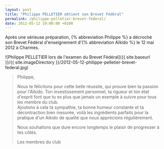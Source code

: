 ```yaml
---
layout: post
title: "Philippe PELLETIER obtient son Brevet Fédéral"
permalink: /philippe-pelletier-brevet-federal/
date: 2012-05-12 19:00:00 +0100
---
```

Après une sérieuse préparation, {% abbreviation Philippe %} a décroché son Brevet Fédéral d'enseignement d'{% abbreviation Aïkido %} le 12 mai 2012 à Charmes.

![Philippe PELLETIER lors de l'examen du Brevet Fédéral]({{ site.baseurl }}/{{ site.imageDirectory }}/2012-05-12-philippe-pelletier-brevet-federal.jpg)

> Philippe, 
>
> Nous te félicitons pour cette belle réussite, qui prouve bien ta passion pour l'Aïkido. 
> Ton investissement personnel, ta rigueur et ton état d'esprit font que tu es plus que jamais un exemple à suivre pour tous les membre du club.  
> Ajoutons à cela ta sympathie, ta bonne humeur constante et ta décontraction bien mesurée, 
> voilà les ingrédients parfaits pour la pratique d'un Aikido de qualité que nous apprécions régulièrement.
> 
> Nous souhaitons que dure encore longtemps le plaisir de progresser à tes côtés.
> 
> Les membres du club